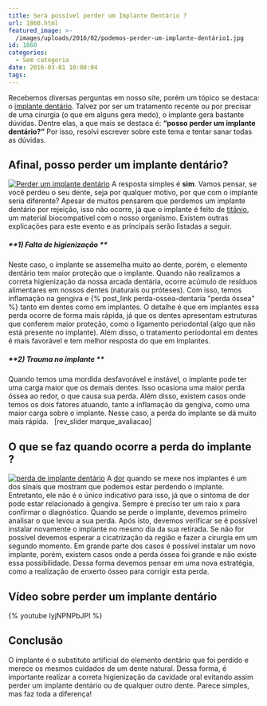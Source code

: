 ```yaml
---
title: Será possível perder um Implante Dentário ?
url: 1860.html
featured_image: >-
  /images/uploads/2016/02/podemos-perder-um-implante-dentário1.jpg
id: 1860
categories:
  - Sem categoria
date: 2016-03-01 10:00:04
tags:
---
```


Recebemos diversas perguntas em nosso site, porém um tópico se destaca: o [implante dentário](/implante-dentario/). Talvez por ser um tratamento recente ou por precisar de uma cirurgia (o que em alguns gera medo), o implante gera bastante dúvidas. Dentre elas, a que mais se destaca é: **“posso perder um implante dentário?”** Por isso, resolvi escrever sobre este tema e tentar sanar todas as dúvidas.

**Afinal, posso perder um implante dentário?**
----------------------------------------------

[![Perder um implante dentário](/images/uploads/2016/02/Perder-um-implante-dentário.jpg)](/images/uploads/2016/02/Perder-um-implante-dentário.jpg) A resposta simples é **sim**. Vamos pensar, se você perdeu o seu dente, seja por qualquer motivo, por que com o implante seria diferente? Apesar de muitos pensarem que perdemos um implante dentário por rejeição, isso não ocorre, já que o implante é feito de [titânio](https://pt.wikipedia.org/wiki/Titânio), um material biocompatível com o nosso organismo. Existem outras explicações para este evento e as principais serão listadas a seguir.

##### **1) Falta de higienização **

Neste caso, o implante se assemelha muito ao dente, porém, o elemento dentário tem maior proteção que o implante. Quando não realizamos a correta higienização da nossa arcada dentária, ocorre acúmulo de resíduos alimentares em nossos dentes (naturais ou próteses). Com isso, temos inflamação na gengiva e {% post_link perda-ossea-dentaria "perda óssea" %} tanto em dentes como em implantes. O detalhe é que em implantes essa perda ocorre de forma mais rápida, já que os dentes apresentam estruturas que conferem maior proteção, como o ligamento periodontal (algo que não está presente no implante). Além disso, o tratamento periodontal em dentes é mais favorável e tem melhor resposta do que em implantes.

##### **2) Trauma no implante **

Quando temos uma mordida desfavorável e instável, o implante pode ter uma carga maior que os demais dentes. Isso ocasiona uma maior perda óssea ao redor, o que causa sua perda. Além disso, existem casos onde temos os dois fatores atuando, tanto a inflamação da gengiva, como uma maior carga sobre o implante. Nesse caso, a perda do implante se dá muito mais rápida.   \[rev\_slider marque\_avaliacao\]  

**O que se faz quando ocorre a perda do implante ?**
----------------------------------------------------

[![perda de implante dentário](/images/uploads/2016/02/perda-de-implante-dentário.jpg)](/images/uploads/2016/02/perda-de-implante-dentário.jpg) A [dor](/como-aliviar-a-dor-de-dente/) quando se mexe nos implantes é um dos sinais que mostram que podemos estar perdendo o implante. Entretanto, ele não é o único indicativo para isso, já que o sintoma de dor pode estar relacionado à gengiva. Sempre é preciso ter um raio x para confirmar o diagnóstico. Quando se perde o implante, devemos primeiro analisar o que levou a sua perda. Após isto, devemos verificar se é possível instalar novamente o implante no mesmo dia da sua retirada. Se não for possível devemos esperar a cicatrização da região e fazer a cirurgia em um segundo momento. Em grande parte dos casos é possível instalar um novo implante, porém, existem casos onde a perda óssea foi grande e não existe essa possibilidade. Dessa forma devemos pensar em uma nova estratégia, como a realização de enxerto ósseo para corrigir esta perda.

Vídeo sobre perder um implante dentário
---------------------------------------

{% youtube IyjNPNPbJPI %}

**Conclusão**
-------------

O implante é o substituto artificial do elemento dentário que foi perdido e merece os mesmos cuidados de um dente natural. Dessa forma, é importante realizar a correta higienização da cavidade oral evitando assim perder um implante dentário ou de qualquer outro dente. Parece simples, mas faz toda a diferença!